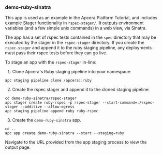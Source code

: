 ### demo-ruby-sinatra

This app is used as an example in the Apcera Platform Tutorial, and includes example Stager functionality in `rspec-stager/`. It outputs environment variables (and a few simple unix commands) in a web view, via Sinatra.

The app has a set of rspec tests contained in the `spec` directory that may be executed by the stager in the `rspec-stager` directory. If you create the `rspec-stager` and append it to the ruby staging pipeline, any deployments must pass their rspec tests before they can go live.

To stage an app with the `rspec-stager` in-line:

1) Clone Apcera's Ruby staging pipeline into your namespace:

```console
apc staging pipeline clone /apcera::ruby
```

2) Create the rspec stager and append it to the cloned staging pipeline:

```console
cd demo-ruby-sinatra/rspec-stager
apc stager create ruby-rspec -p rspec-stager --start-command=./rspec-stager --additive --allow-egress
apc staging pipeline append ruby ruby-rspec
```

3) Create the `demo-ruby-sinatra` app.

```console
cd ..
apc app create demo-ruby-sinatra --start --staging=ruby
```

Navigate to the URL provided from the app staging process to view the output page.